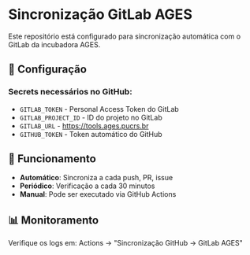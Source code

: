 # Sincronização GitLab AGES

Este repositório está configurado para sincronização automática com o GitLab da incubadora AGES.

## 🔧 Configuração

### Secrets necessários no GitHub:

- `GITLAB_TOKEN` - Personal Access Token do GitLab
- `GITLAB_PROJECT_ID` - ID do projeto no GitLab
- `GITLAB_URL` - https://tools.ages.pucrs.br
- `GITHUB_TOKEN` - Token automático do GitHub

## 🔄 Funcionamento

- **Automático**: Sincroniza a cada push, PR, issue
- **Periódico**: Verificação a cada 30 minutos
- **Manual**: Pode ser executado via GitHub Actions

## 📊 Monitoramento

Verifique os logs em: Actions → "Sincronização GitHub → GitLab AGES"
